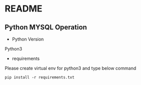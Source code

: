 # README

## Python MYSQL Operation

- Python Version

Python3

- requirements

Please create virtual env for python3 and type below command

```shell=
pip install -r requirements.txt
```

